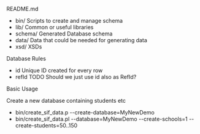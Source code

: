 README.md

 * bin/ 	Scripts to create and manage schema
 * lib/ 	Common or useful libraries
 * schema/ 	Generated Database schema
 * data/ 	Data that could be needed for generating data
 * xsd/		XSDs
	

Database Rules

 * id 		Unique ID created for every row
 * refId	TODO Should we just use id also as RefId?

Basic Usage

 Create a new database containing students etc
 * bin/create_sif_data.p --create-database=MyNewDemo
 * bin/create_sif_data.pl --database=MyNewDemo --create-schools=1 --create-students=50..150
